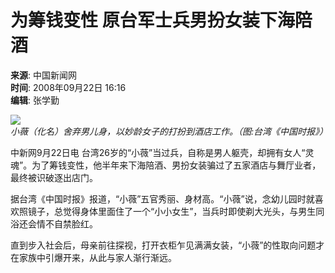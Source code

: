 # 为筹钱变性 原台军士兵男扮女装下海陪酒

**来源**: 中国新闻网  
**时间**: 2008年09月22日 16:16  
**编辑**: 张学勤  

![](http://img.ifeng.com/hres/200809/22/16/9d6622850ccbe7a4c8461589764fe591.jpg)  
*小薇（化名）舍弃男儿身，以妙龄女子的打扮到酒店工作。（图:台湾《中国时报》）*

中新网9月22日电 台湾26岁的“小薇”当过兵，自称是男人躯壳，却拥有女人“灵魂”。为了筹钱变性，他半年来下海陪酒、男扮女装骗过了五家酒店与舞厅业者，最终被识破逐出店门。

据台湾《中国时报》报道，“小薇”五官秀丽、身材高。“小薇”说，念幼儿园时就喜欢照镜子，总觉得身体里面住了一个“小小女生”，当兵时即使剃大光头，与男生同浴还会情不自禁脸红。

直到步入社会后，母亲前往探视，打开衣柜乍见满满女装，“小薇”的性取向问题才在家族中引爆开来，从此与家人渐行渐远。
